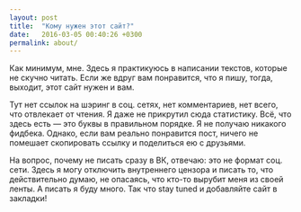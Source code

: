 ```yaml
---
layout: post
title:  "Кому нужен этот сайт?"
date:   2016-03-05 00:40:26 +0300
permalink: about/
---
```

Как минимум, мне. Здесь я практикуюсь в написании текстов, которые не скучно читать. Если же вдруг вам понравится, что я пишу, тогда, выходит, этот сайт нужен и вам. 

Тут нет ссылок на шэринг в соц. сетях, нет комментариев, нет всего, что отвлекает от чтения. Я даже не прикрутил сюда статистику. Всё, что здесь есть — это буквы в правильном порядке. Я не получаю никакого фидбека. Однако, если вам реально понравится пост, ничего не помешает скопировать ссылку и поделиться ею с друзьями. 

На вопрос, почему не писать сразу в ВК, отвечаю: это не формат соц. сети. Здесь я могу отключить внутреннего цензора и писать то, что действительно думаю, не опасаясь, что кто-то вырубит меня из своей ленты. А писать я буду много. Так что stay tuned и добавляйте сайт в закладки!